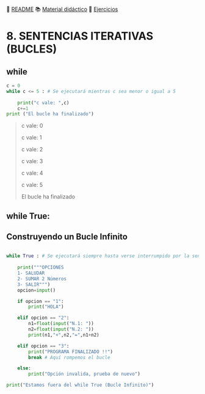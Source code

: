 :page_with_curl: [README](../README.md) :books: [Material didáctico](/documentation/indicedocu.md) :pencil: [Ejercicios](/tests/indicetests.md)


# 8. SENTENCIAS ITERATIVAS (BUCLES)

## while

````python
c = 0
while c <= 5 : # Se ejecutará mientras c sea menor o igual a 5
    
    print("c vale: ",c)
    c+=1
print ("El bucle ha finalizado")
`````

>c vale:  0  
>
>c vale:  1
>
>c vale:  2
>
>c vale:  3
>
>c vale:  4
>
>c vale:  5
>
>El bucle ha finalizado

## while True:
## Construyendo un Bucle Infinito

````python

while True : # Se ejecutará siempre hasta verse interrumpido por la sentencia (break)
    
    print("""OPCIONES
    1- SALUDAR
    2- SUMAR 2 Números
    3- SALIR""")
    opcion=input()

    if opcion == "1":
        print("HOLA")

    elif opcion == "2":
        n1=float(input("N.1: "))
        n2=float(input("N.2: "))
        print(n1,"+",n2,"=",n1+n2)

    elif opcion == "3":
        print("PROGRAMA FINALIZADO !!")
        break # Aquí rompemos el bucle

    else:
        print("Opción invalida, prueba de nuevo")

print("Estamos fuera del while True (Bucle Infinito)")
`````